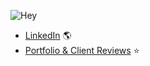 ![Hey](https://media.giphy.com/media/kfFLq6u4hEFpT0Y2DU/giphy.gif)

- [LinkedIn](https://www.linkedin.com/in/khavnguyen/) 🌎  
- [Portfolio & Client Reviews](https://twitter.com/i/events/1187846378233294848) ⭐️ 

